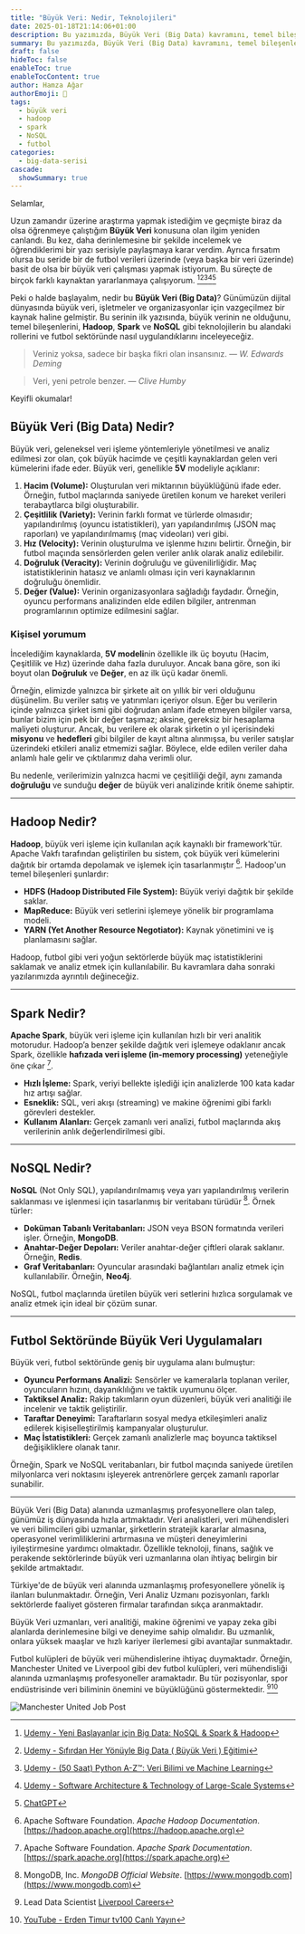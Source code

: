 ```yaml
---
title: "Büyük Veri: Nedir, Teknolojileri"
date: 2025-01-18T21:14:06+01:00
description: Bu yazımızda, Büyük Veri (Big Data) kavramını, temel bileşenlerini ve teknolojilerini ele alıyoruz. Hadoop, Spark ve NoSQL gibi araçların bu alandaki rolünü açıklayarak, futbol sektörü gibi örneklerle kullanım alanlarına değiniyoruz. 
summary: Bu yazımızda, Büyük Veri (Big Data) kavramını, temel bileşenlerini ve teknolojilerini ele alıyoruz. Hadoop, Spark ve NoSQL gibi araçların bu alandaki rolünü açıklayarak, futbol sektörü gibi örneklerle kullanım alanlarına değiniyoruz. 
draft: false
hideToc: false
enableToc: true
enableTocContent: true
author: Hamza Ağar
authorEmoji: 🤖
tags:
  - büyük veri
  - hadoop
  - spark
  - NoSQL
  - futbol
categories:
  - big-data-serisi
cascade:
  showSummary: true
---
```


Selamlar,  

Uzun zamandır üzerine araştırma yapmak istediğim ve geçmişte biraz da olsa öğrenmeye çalıştığım **Büyük Veri** konusuna olan ilgim yeniden canlandı. Bu kez, daha derinlemesine bir şekilde incelemek ve öğrendiklerimi bir yazı serisiyle paylaşmaya karar verdim. Ayrıca fırsatım olursa bu seride bir de futbol verileri üzerinde (veya başka bir veri üzerinde) basit de olsa bir büyük veri çalışması yapmak istiyorum. Bu süreçte de birçok farklı kaynaktan yararlanmaya çalışıyorum. [^1][^2][^3][^4][^5]

Peki o halde başlayalım, nedir bu **Büyük Veri (Big Data)**? Günümüzün dijital dünyasında büyük veri, işletmeler ve organizasyonlar için vazgeçilmez bir kaynak haline gelmiştir. Bu serinin ilk yazısında, büyük verinin ne olduğunu, temel bileşenlerini, **Hadoop**, **Spark** ve **NoSQL** gibi teknolojilerin bu alandaki rollerini ve futbol sektöründe nasıl uygulandıklarını inceleyeceğiz.

> Veriniz yoksa, sadece bir başka fikri olan insansınız.
> — <cite>W. Edwards Deming</cite>

> Veri, yeni petrole benzer.
> — <cite>Clive Humby</cite>

Keyifli okumalar!

## Büyük Veri (Big Data) Nedir?

Büyük veri, geleneksel veri işleme yöntemleriyle yönetilmesi ve analiz edilmesi zor olan, çok büyük hacimde ve çeşitli kaynaklardan gelen veri kümelerini ifade eder. Büyük veri, genellikle **5V** modeliyle açıklanır:

1. **Hacim (Volume):** Oluşturulan veri miktarının büyüklüğünü ifade eder. Örneğin, futbol maçlarında saniyede üretilen konum ve hareket verileri terabaytlarca bilgi oluşturabilir.
2. **Çeşitlilik (Variety):** Verinin farklı format ve türlerde olmasıdır; yapılandırılmış (oyuncu istatistikleri), yarı yapılandırılmış (JSON maç raporları) ve yapılandırılmamış (maç videoları) veri gibi.
3. **Hız (Velocity):** Verinin oluşturulma ve işlenme hızını belirtir. Örneğin, bir futbol maçında sensörlerden gelen veriler anlık olarak analiz edilebilir.
4. **Doğruluk (Veracity):** Verinin doğruluğu ve güvenilirliğidir. Maç istatistiklerinin hatasız ve anlamlı olması için veri kaynaklarının doğruluğu önemlidir.
5. **Değer (Value):** Verinin organizasyonlara sağladığı faydadır. Örneğin, oyuncu performans analizinden elde edilen bilgiler, antrenman programlarının optimize edilmesini sağlar.

### Kişisel yorumum

İncelediğim kaynaklarda, **5V modeli**nin özellikle ilk üç boyutu (Hacim, Çeşitlilik ve Hız) üzerinde daha fazla duruluyor. Ancak bana göre, son iki boyut olan **Doğruluk** ve **Değer**, en az ilk üçü kadar önemli.  

Örneğin, elimizde yalnızca bir şirkete ait on yıllık bir veri olduğunu düşünelim. Bu veriler satış ve yatırımları içeriyor olsun. Eğer bu verilerin içinde yalnızca şirket ismi gibi doğrudan anlam ifade etmeyen bilgiler varsa, bunlar bizim için pek bir değer taşımaz; aksine, gereksiz bir hesaplama maliyeti oluşturur. Ancak, bu verilere ek olarak şirketin o yıl içerisindeki **misyonu** ve **hedefleri** gibi bilgiler de kayıt altına alınmışsa, bu veriler satışlar üzerindeki etkileri analiz etmemizi sağlar. Böylece, elde edilen veriler daha anlamlı hale gelir ve çıktılarımız daha verimli olur.

Bu nedenle, verilerimizin yalnızca hacmi ve çeşitliliği değil, aynı zamanda **doğruluğu** ve sunduğu **değer** de büyük veri analizinde kritik öneme sahiptir.

---

## Hadoop Nedir?

**Hadoop**, büyük veri işleme için kullanılan açık kaynaklı bir framework'tür. Apache Vakfı tarafından geliştirilen bu sistem, çok büyük veri kümelerini dağıtık bir ortamda depolamak ve işlemek için tasarlanmıştır [^6]. Hadoop'un temel bileşenleri şunlardır:

- **HDFS (Hadoop Distributed File System):** Büyük veriyi dağıtık bir şekilde saklar.
- **MapReduce:** Büyük veri setlerini işlemeye yönelik bir programlama modeli.
- **YARN (Yet Another Resource Negotiator):** Kaynak yönetimini ve iş planlamasını sağlar.

Hadoop, futbol gibi veri yoğun sektörlerde büyük maç istatistiklerini saklamak ve analiz etmek için kullanılabilir. Bu kavramlara daha sonraki yazılarımızda ayrıntılı değineceğiz.

---

## Spark Nedir?

**Apache Spark**, büyük veri işleme için kullanılan hızlı bir veri analitik motorudur. Hadoop’a benzer şekilde dağıtık veri işlemeye odaklanır ancak Spark, özellikle **hafızada veri işleme (in-memory processing)** yeteneğiyle öne çıkar [^7].

- **Hızlı İşleme:** Spark, veriyi bellekte işlediği için analizlerde 100 kata kadar hız artışı sağlar.
- **Esneklik:** SQL, veri akışı (streaming) ve makine öğrenimi gibi farklı görevleri destekler.
- **Kullanım Alanları:** Gerçek zamanlı veri analizi, futbol maçlarında akış verilerinin anlık değerlendirilmesi gibi.

---

## NoSQL Nedir?

**NoSQL** (Not Only SQL), yapılandırılmamış veya yarı yapılandırılmış verilerin saklanması ve işlenmesi için tasarlanmış bir veritabanı türüdür [^8]. Örnek türler:

- **Doküman Tabanlı Veritabanları:** JSON veya BSON formatında verileri işler. Örneğin, **MongoDB**.
- **Anahtar-Değer Depoları:** Veriler anahtar-değer çiftleri olarak saklanır. Örneğin, **Redis**.
- **Graf Veritabanları:** Oyuncular arasındaki bağlantıları analiz etmek için kullanılabilir. Örneğin, **Neo4j**.

NoSQL, futbol maçlarında üretilen büyük veri setlerini hızlıca sorgulamak ve analiz etmek için ideal bir çözüm sunar.

---

## Futbol Sektöründe Büyük Veri Uygulamaları

Büyük veri, futbol sektöründe geniş bir uygulama alanı bulmuştur:

- **Oyuncu Performans Analizi:** Sensörler ve kameralarla toplanan veriler, oyuncuların hızını, dayanıklılığını ve taktik uyumunu ölçer.
- **Taktiksel Analiz:** Rakip takımların oyun düzenleri, büyük veri analitiği ile incelenir ve taktik geliştirilir.
- **Taraftar Deneyimi:** Taraftarların sosyal medya etkileşimleri analiz edilerek kişiselleştirilmiş kampanyalar oluşturulur.
- **Maç İstatistikleri:** Gerçek zamanlı analizlerle maç boyunca taktiksel değişikliklere olanak tanır.

Örneğin, Spark ve NoSQL veritabanları, bir futbol maçında saniyede üretilen milyonlarca veri noktasını işleyerek antrenörlere gerçek zamanlı raporlar sunabilir.

---

Büyük Veri (Big Data) alanında uzmanlaşmış profesyonellere olan talep, günümüz iş dünyasında hızla artmaktadır. Veri analistleri, veri mühendisleri ve veri bilimcileri gibi uzmanlar, şirketlerin stratejik kararlar almasına, operasyonel verimliliklerini artırmasına ve müşteri deneyimlerini iyileştirmesine yardımcı olmaktadır. Özellikle teknoloji, finans, sağlık ve perakende sektörlerinde büyük veri uzmanlarına olan ihtiyaç belirgin bir şekilde artmaktadır.

Türkiye'de de büyük veri alanında uzmanlaşmış profesyonellere yönelik iş ilanları bulunmaktadır. Örneğin, Veri Analiz Uzmanı pozisyonları, farklı sektörlerde faaliyet gösteren firmalar tarafından sıkça aranmaktadır.

Büyük Veri uzmanları, veri analitiği, makine öğrenimi ve yapay zeka gibi alanlarda derinlemesine bilgi ve deneyime sahip olmalıdır. Bu uzmanlık, onlara yüksek maaşlar ve hızlı kariyer ilerlemesi gibi avantajlar sunmaktadır.

Futbol kulüpleri de büyük veri mühendislerine ihtiyaç duymaktadır. Örneğin, Manchester United ve Liverpool gibi dev futbol kulüpleri, veri mühendisliği alanında uzmanlaşmış profesyoneller aramaktadır. Bu tür pozisyonlar, spor endüstrisinde veri biliminin önemini ve büyüklüğünü göstermektedir. [^9][^10]

![Manchester United Job Post](/images/series/big-data/manu-job-post.png "LinkedIn'de Daha Önceden Paylaşılmış Bir İş İlanı")

[^1]: [Udemy - Yeni Başlayanlar için Big Data: NoSQL & Spark & Hadoop](https://www.udemy.com/course/big-data-hadoop-spark-nosql-egitimi)
[^2]: [Udemy - Sıfırdan Her Yönüyle Big Data ( Büyük Veri ) Eğitimi](https://www.udemy.com/course/sifirdan-her-yonuyle-bigdata)
[^3]: [Udemy - (50 Saat) Python A-Z™: Veri Bilimi ve Machine Learning](https://www.udemy.com/course/python-egitimi)
[^4]: [Udemy - Software Architecture & Technology of Large-Scale Systems](https://www.udemy.com/course/developer-to-architect)
[^5]: [ChatGPT](https://chatgpt.com)
[^6]: Apache Software Foundation. *Apache Hadoop Documentation*. [https://hadoop.apache.org](https://hadoop.apache.org)  
[^7]: Apache Software Foundation. *Apache Spark Documentation*. [https://spark.apache.org](https://spark.apache.org)  
[^8]: MongoDB, Inc. *MongoDB Official Website*. [https://www.mongodb.com](https://www.mongodb.com)  
[^9]: Lead Data Scientist [Liverpool Careers](https://careers.liverpoolfc.com/members/modules/job/detail.php?record=826)
[^10]: [YouTube - Erden Timur tv100 Canlı Yayın](https://www.youtube.com/watch?v=G9sbnfe8_k8)